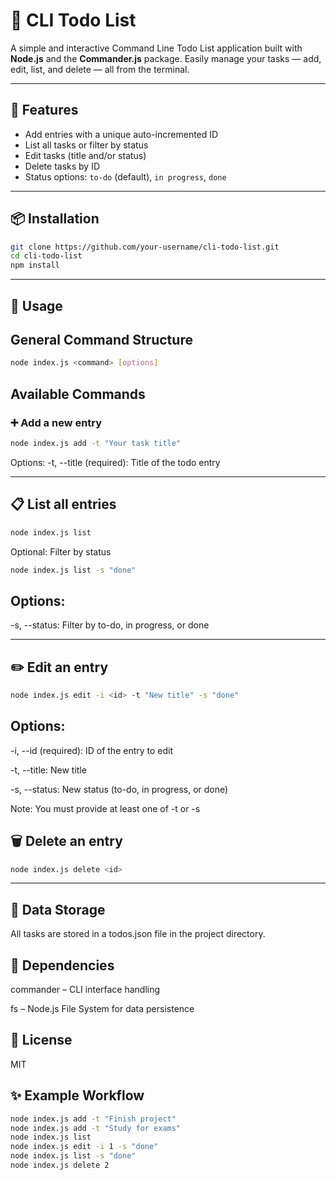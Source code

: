 # 📝 CLI Todo List

A simple and interactive Command Line Todo List application built with **Node.js** and the **Commander.js** package. Easily manage your tasks — add, edit, list, and delete — all from the terminal.

---

## 🚀 Features

- Add entries with a unique auto-incremented ID
- List all tasks or filter by status
- Edit tasks (title and/or status)
- Delete tasks by ID
- Status options: `to-do` (default), `in progress`, `done`

---

## 📦 Installation

```bash
git clone https://github.com/your-username/cli-todo-list.git
cd cli-todo-list
npm install
```

---


## 📂 Usage
## General Command Structure
```bash
node index.js <command> [options]
```

## Available Commands
### ➕ Add a new entry
```bash
node index.js add -t "Your task title"
```
Options:
-t, --title (required): Title of the todo entry

---

## 📋 List all entries
```bash
node index.js list
```
Optional: Filter by status
```bash
node index.js list -s "done"
```
## Options:
-s, --status: Filter by to-do, in progress, or done

---

## ✏️ Edit an entry
```bash
node index.js edit -i <id> -t "New title" -s "done"
```

## Options:

-i, --id (required): ID of the entry to edit

-t, --title: New title

-s, --status: New status (to-do, in progress, or done)

Note: You must provide at least one of -t or -s

## 🗑️ Delete an entry
```bash
node index.js delete <id>
```

---

## 💾 Data Storage
All tasks are stored in a todos.json file in the project directory.

## 🧩 Dependencies
commander – CLI interface handling

fs – Node.js File System for data persistence

## 📄 License
MIT

## ✨ Example Workflow
```bash
node index.js add -t "Finish project"
node index.js add -t "Study for exams"
node index.js list
node index.js edit -i 1 -s "done"
node index.js list -s "done"
node index.js delete 2
```
